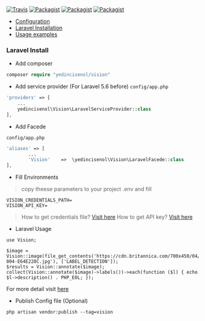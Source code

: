 
[![Travis](https://img.shields.io/travis/yedincisenol/vision.svg?style=for-the-badge)]()
[![Packagist](https://img.shields.io/packagist/dt/yedincisenol/vision.svg?style=for-the-badge)]()
[![Packagist](https://img.shields.io/packagist/v/yedincisenol/vision.svg?style=for-the-badge)]()
[![Packagist](https://img.shields.io/packagist/l/yedincisenol/vision.svg?style=for-the-badge)]()

* <a href="#php-config">Configuration</a>
* <a href="#laravel-install"> Laravel Installation</a>
* <a href="#usage">Usage examples</a>

### <a name="laravel-install"></a> Laravel Install

- Add composer
```php
composer require "yedincisenol/vision"
```

- Add service provider (For Laravel 5.6 before) 
`config/app.php`

```php
'providers' => [
    ...
    yedincisenol\Vision\LaravelServiceProvider::class
],
```

- Add Facede

`config/app.php`

```php
'aliases' => [
        ...
        'Vision'    =>  \yedincisenol\Vision\LaravelFacede::class
],
```

- Fill Environments
> copy theese parameters to your project .env and fill
```
VISION_CREDENTIALS_PATH=
VISION_API_KEY=
```

> How to get credentials file? <a href="http://googlecloudplatform.github.io/google-cloud-php/#/docs/google-cloud/v0.73.0/guides/authentication">Visit here</a>
> How to get API key? <a href="https://cloud.google.com/docs/authentication/api-keys?hl=en&visit_id=1-636694573712980097-1951387726&rd=1">Visit here</a>

- Laravel Usage
```
use Vision;

$image = Vision::image(file_get_contents('https://cdn.britannica.com/700x450/04/1304-004-E64E228C.jpg'), ['LABEL_DETECTION']);
$results = Vision::annotate($image);
collect(Vision::annotate($image)->labels())->each(function ($l) { echo $l->description() . PHP_EOL; });
```

For more detail visit <a href="http://googlecloudplatform.github.io/google-cloud-php/#/docs/cloud-vision/v0.15.2/vision/readme">here</a>

- Publish Config file (Optional)

```$xslt
php artisan vendor:publish --tag=vision
```
